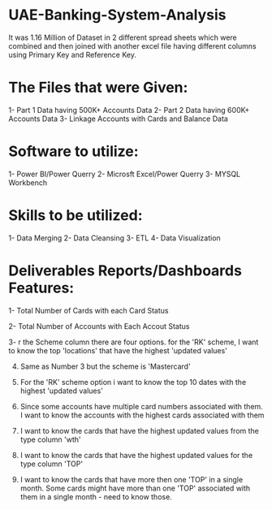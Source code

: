 # UAE-Banking-System-Analysis

It was 1.16 Million of Dataset in 2 different spread sheets which were combined and then joined with another excel file having different columns using Primary Key and Reference Key. 

# The Files that were Given:

1- Part 1 Data having 500K+ Accounts Data
2- Part 2 Data having 600K+ Accounts Data
3- Linkage Accounts with Cards and Balance Data

# Software to utilize:
1- Power BI/Power Querry
2- Microsft Excel/Power Querry 
3- MYSQL Workbench

# Skills to be utilized:
1- Data Merging
2- Data Cleansing
3- ETL 
4- Data Visualization 

# Deliverables Reports/Dashboards Features:

1- Total Number of Cards with each Card Status 

2- Total Number of Accounts with Each Accout Status

3- r the Scheme column there are four options. for the 'RK' scheme, I want to know the top 'locations' that have the highest 'updated values'

4. Same as Number 3 but the scheme is 'Mastercard'

5. For the 'RK' scheme option i want to know the top 10 dates with the highest 'updated values'

6. Since some accounts have multiple card numbers associated with them. I want to know the accounts with the highest cards associated with them

7. I want to know the cards that have the highest updated values from the type column 'wth'

8. I want to know the cards that have the highest updated values for the type column 'TOP'

9. I want to know the cards that have more then one 'TOP' in a single month. Some cards might have more than one 'TOP' associated with them in a single month - need to know those.
